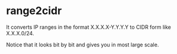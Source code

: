 # range2cidr
It converts IP ranges in the format X.X.X.X-Y.Y.Y.Y to CIDR form like X.X.X.0/24.

Notice that it looks bit by bit and gives you in most large scale.

